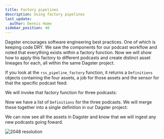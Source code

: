 ```yaml
---
title: Factory pipelines
description: Using factory pipelines
last_update:
  author: Dennis Hume
sidebar_position: 40
---
```


Dagster encourages software engineering best practices. One of which is keeping code DRY. We saw the components for our podcast workflow and noted that everything exists within a factory function. Now we will show how to apply this factory to different podcasts and create distinct asset lineages for each, all within the same Dagster project.

If you look at the `rss_pipeline_factory` function, it returns a `Definitions` objects containing the four assets, a job for those assets and the sensor for that the specific podcast feed:

<CodeExample path="project_dagster_modal_pipes/project_dagster_modal_pipes/pipeline_factory.py" language="python" lineStart="209" lineEnd="219"/>

We will invoke that factory function for three podcasts:

<CodeExample path="project_dagster_modal_pipes/project_dagster_modal_pipes/definitions.py" language="python" lineStart="22" lineEnd="41"/>

Now we have a list of `Definitions` for the three podcasts. We will merge these together into a single definition in our Dagster project:

<CodeExample path="project_dagster_modal_pipes/project_dagster_modal_pipes/definitions.py" language="python" lineStart="43" lineEnd="53"/>

We can now see all the assets in Dagster and know that we will ingest any new podcasts going foward.

![2048 resolution](/images/tutorial/modal/screenshot_dagster_lineage.png)
